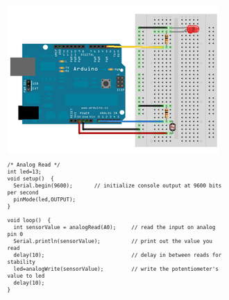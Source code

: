 ![](https://github.com/UTDallasCSO/EngineeringProjectsWithArduino/blob/master/Codes/7%20LDR%20LED/7.LDR_LED.png)

````
/* Analog Read */
int led=13;
void setup()  {
  Serial.begin(9600);   	// initialize console output at 9600 bits per second
  pinMode(led,OUTPUT);
}		    		

void loop()  {
  int sensorValue = analogRead(A0); 	// read the input on analog pin 0
  Serial.println(sensorValue);          // print out the value you read
  delay(10);                            // delay in between reads for stability
  led=analogWrite(sensorValue);         // write the potentiometer's value to led
  delay(10);
}
````
